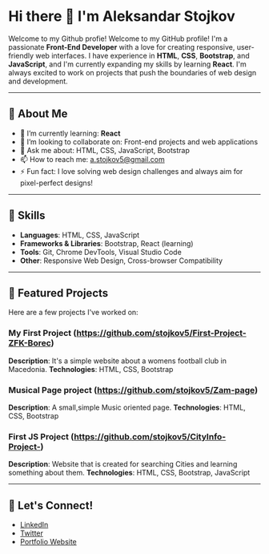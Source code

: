 # Hi there 👋 I'm Aleksandar Stojkov

Welcome to my Github profie!
Welcome to my GitHub profile! I'm a passionate **Front-End Developer** with a love for creating responsive, user-friendly web interfaces. I have experience in **HTML**, **CSS**, **Bootstrap**, and **JavaScript**, and I'm currently expanding my skills by learning **React**. I'm always excited to work on projects that push the boundaries of web design and development.

---

## 🚀 About Me

- 🌱 I’m currently learning: **React**
- 👯 I’m looking to collaborate on: Front-end projects and web applications
- 💬 Ask me about: HTML, CSS, JavaScript, Bootstrap
- 📫 How to reach me: a.stojkov5@gmail.com
- ⚡ Fun fact: I love solving web design challenges and always aim for pixel-perfect designs!

---

## 🔧 Skills

- **Languages**: HTML, CSS, JavaScript
- **Frameworks & Libraries**: Bootstrap, React (learning)
- **Tools**: Git, Chrome DevTools, Visual Studio Code
- **Other**: Responsive Web Design, Cross-browser Compatibility

---

## 📂 Featured Projects

Here are a few projects I've worked on:

### My First Project (https://github.com/stojkov5/First-Project-ZFK-Borec)
**Description**: It's a simple website about a womens football club in Macedonia.
**Technologies**: HTML, CSS, Bootstrap

### Musical Page project (https://github.com/stojkov5/Zam-page)
**Description**: A small,simple Music oriented page.
**Technologies**: HTML, CSS, Bootstrap

### First JS Project (https://github.com/stojkov5/CityInfo-Project-)
**Description**: Website that is created for searching Cities and learning something about them.
**Technologies**: HTML, CSS, Bootstrap, JavaScript

---

## 💬 Let's Connect!

- [LinkedIn](https://www.linkedin.com/in/aleksandar-stojkov-97451829b/)
- [Twitter](soon)
- [Portfolio Website](soon)

